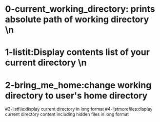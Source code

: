 # 0-current_working_directory: prints absolute path of working directory \n
# 1-listit:Display contents list of your current directory \n
# 2-bring_me_home:change working directory to user's home directory
#3-listfile:display current directory in long format
#4-listmorefiles:display current directory content including hidden files in long format
